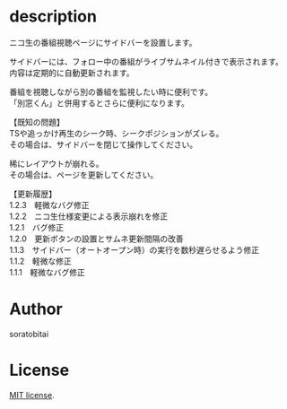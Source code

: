 # description

ニコ生の番組視聴ページにサイドバーを設置します。  

サイドバーには、フォロー中の番組がライブサムネイル付きで表示されます。  
内容は定期的に自動更新されます。  

番組を視聴しながら別の番組を監視したい時に便利です。  
「別窓くん」と併用するとさらに便利になります。  

【既知の問題】  
TSや追っかけ再生のシーク時、シークポジションがズレる。  
その場合は、サイドバーを閉じて操作してください。  

稀にレイアウトが崩れる。  
その場合は、ページを更新してください。  

【更新履歴】  
1.2.3　軽微なバグ修正  
1.2.2　ニコ生仕様変更による表示崩れを修正  
1.2.1　バグ修正  
1.2.0　更新ボタンの設置とサムネ更新間隔の改善  
1.1.3　サイドバー（オートオープン時）の実行を数秒遅らせるよう修正  
1.1.2　軽微な修正  
1.1.1　軽微なバグ修正  

# Author
soratobitai

# License
[MIT license](https://en.wikipedia.org/wiki/MIT_License).